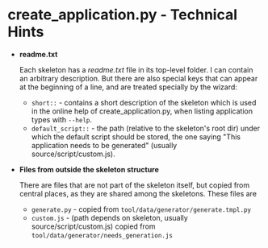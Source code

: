 create\_application.py - Technical Hints
========================================

-   **readme.txt**

    Each skeleton has a *readme.txt* file in its top-level folder. I can contain an arbitrary description. But there are also special keys that can appear at the beginning of a line, and are treated specially by the wizard:

    -   `short::` - contains a short description of the skeleton which is used in the online help of create\_application.py, when listing application types with `--help`.
    -   `default_script::` - the path (relative to the skeleton's root dir) under which the default script should be stored, the one saying "This application needs to be generated" (usually source/script/custom.js).
-   **Files from outside the skeleton structure**

    There are files that are not part of the skeleton itself, but copied from central places, as they are shared among the skeletons. These files are

    -   `generate.py` - copied from `tool/data/generator/generate.tmpl.py`
    -   `custom.js` - (path depends on skeleton, usually source/script/custom.js) copied from `tool/data/generator/needs_generation.js`

